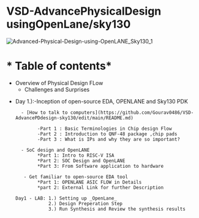# VSD-AdvancePhysicalDesign usingOpenLane/sky130

![Advanced-Physical-Design-using-OpenLANE_Sky130_1](https://user-images.githubusercontent.com/69396127/134968815-f1295221-93d3-402c-a573-fecc71c85342.png)

# * Table of contents*
* Overview of Physical Design FLow
     - Challenges and Surprises 
- Day 1.):-Inception of open-source EDA, OPENLANE and Sky130 PDK
        
        - [How to talk to computers](https://github.com/Gourav0486/VSD-AdvancePDdesign-sky130/edit/main/README.md)
        
              -Part 1 : Basic Terminologies in Chip design Flow
              -Part 2 : Introduction to QNF-48 package ,chip pads
              -Part 3 : What is IPs and why they are so important?       
        
        - SoC design and OpenLANE
              *Part 1: Intro to RISC-V ISA 
              *Part 2: SOC Design and OpenLANE
              *Part 3: From Software application to hardware
              
         - Get familiar to open-source EDA tool
              *Part 1: OPENLANE ASIC FLOW in Details
              *part 2: External Link for further Description
      
      Day1 - LAB: 1.) Setting up _OpenLane_
                  2.) Design Preperation Step
                  3.) Run Synthesis and Review the synthesis results


